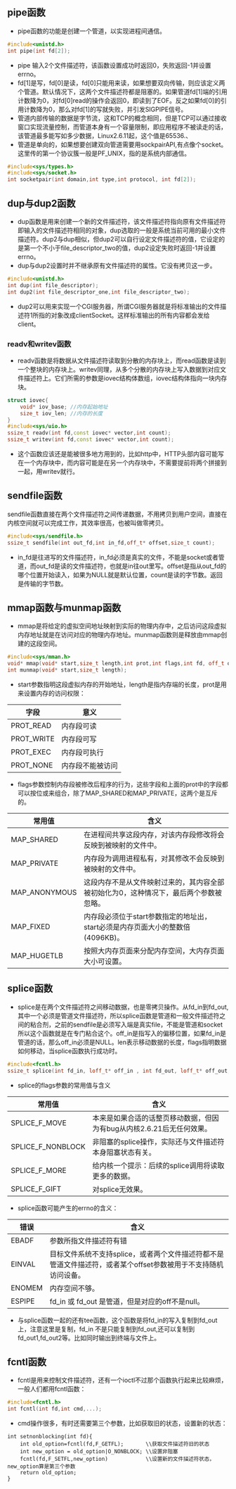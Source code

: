 ## pipe函数
- pipe函数的功能是创建一个管道，以实现进程间通信。
```cpp
#include<unistd.h>
int pipe(int fd[2]);
```
- pipe 输入2个文件描述符，该函数设置成功时返回0，失败返回-1并设置errno。
- fd[1]是写，fd[0]是读，fd[0]只能用来读，如果想要双向传输，则应该定义两个管道。默认情况下，这两个文件描述符都是阻塞的。如果管道fd[1]端的引用计数降为0，对fd[0]read的操作会返回0，即读到了EOF。反之如果fd[0]的引用计数降为0，那么对fd[1]的写就失败，并引发SIGPIPE信号。
- 管道内部传输的数据是字节流，这和TCP的概念相同，但是TCP可以通过接收窗口实现流量控制，而管道本身有一个容量限制，即应用程序不被读走的话，该管道最多能写如多少数据，Linux2.6.11起，这个值是65536.、
- 管道是单向的，如果想要创建双向管道需要用sockpairAPI,有点像个socket。这里传的第一个协议簇一般是PF_UNIX，指的是系统内部通信。
```cpp
#include<sys/types.h>
#include<sys/socket.h>
int socketpair(int domain,int type,int protocol, int fd[2]);
```
## dup与dup2函数
- dup函数是用来创建一个新的文件描述符，该文件描述符指向原有文件描述符即输入的文件描述符相同的对象，dup选取的一般是系统当前可用的最小文件描述符。dup2与dup相似，但dup2可以自行设定文件描述符的值，它设定的是第一个不小于file_descriptor_two的值，dup2设定失败时返回-1并设置errno。
- dup与dup2设置时并不继承原有文件描述符的属性。它没有拷贝这一步。
```cpp
#include<unistd.h>
int dup(int file_descriptor);
int dup2(int file_descriptor_one,int file_descriptor_two);
```
- dup2可以用来实现一个CGI服务器，所谓CGI服务器就是将标准输出的文件描述符1所指的对象改成clientSocket。这样标准输出的所有内容都会发给client。
### readv和writev函数
- readv函数是将数据从文件描述符读取到分散的内存块上，而read函数是读到一个整块的内存块上。writev同理，从多个分散的内存块上写入数据到对应文件描述符上。它们所需的参数是iovec结构体数组，iovec结构体指向一块内存块。
```cpp
struct iovec{
    void* iov_base; //内存起始地址
    size_t iov_len; //内存的长度
}
#include<sys/uio.h>
ssize_t readv(int fd,const iovec* vector,int count);
ssize_t writev(int fd,const iovec* vector,int count);
```
- 这个函数应该还是能被很多地方用到的，比如http中，HTTP头部内容可能写在一个内存块中，而内容可能是在另一个内存块中，不需要提前将两个拼接到一起，用writev就行。
## sendfile函数
sendfile函数直接在两个文件描述符之间传递数据，不用拷贝到用户空间，直接在内核空间就可以完成工作，其效率很高，也被叫做零拷贝。
```cpp
#include<sys/sendfile.h>
ssize_t sendfile(int out_fd,int in_fd,off_t* offset,size_t count);
```
- in_fd是往进写的文件描述符，in_fd必须是真实的文件，不能是socket或者管道，而out_fd是读的文件描述符，也就是in往out里写。offset是指从out_fd的哪个位置开始读入，如果为NULL就是默认位置，count是读的字节数。返回是传输的字节数。
## mmap函数与munmap函数
- mmap是将给定的虚拟空间地址映射到实际的物理内存中，之后访问这段虚拟内存地址就是在访问对应的物理内存地址。munmap函数则是释放由mmap创建的这段空间。
```cpp
#include<sys/mman.h>
void* mmap(void* start,size_t length,int prot,int flags,int fd, off_t offset);
int munmap(void* start,size_t length);
```
- start参数指明这段虚拟内存的开始地址，length是指内存端的长度，prot是用来设置内存的访问权限：

字段 | 意义
---|---
PROT_READ | 内存段可读
PROT_WRITE | 内存段可写
PROT_EXEC | 内存段可执行
PROT_NONE | 内存段不能被访问
- flags参数控制内存段被修改后程序的行为，这些字段和上面的prot中的字段都可以按位或来组合，除了MAP_SHARED和MAP_PRIVATE，这两个是互斥的。

常用值 | 含义
---|---
MAP_SHARED | 在进程间共享这段内存，对该内存段修改将会反映到被映射的文件中。
MAP_PRIVATE | 内存段为调用进程私有，对其修改不会反映到被映射的文件中。
MAP_ANONYMOUS | 这段内存不是从文件映射过来的，其内容全部被初始化为0，这种情况下，最后两个参数被忽略。
MAP_FIXED | 内存段必须位于start参数指定的地址出，start必须是内存页面大小的整数倍(4096KB)。
MAP_HUGETLB | 按照大内存页面来分配内存空间，大内存页面大小可设置。

## splice函数
- splice是在两个文件描述符之间移动数据，也是零拷贝操作。从fd_in到fd_out,其中一个必须是管道文件描述符，所以splice函数是管道和一般文件描述符之间的粘合剂，之前的sendfile是必须写入端是真实file，不能是管道和socket所以这个函数就是在专门粘合这个。off_in是指写入的偏移位置，如果fd_in是管道的话，那么off_in必须是NULL。len表示移动数据的长度，flags指明数据如何移动，当splice函数执行成功时。
```cpp
#include<fcntl.h>
ssize_t splice(int fd_in, loff_t* off_in , int fd_out, loff_t* off_out, ssize_t len, unsigned int flags);
```
- splice的flags参数的常用值与含义

常用值|含义
---|---
SPLICE_F_MOVE|本来是如果合适的话整页移动数据，但因为有bug从内核2.6.21后无任何效果。
SPLICE_F_NONBLOCK|非阻塞的splice操作，实际还与文件描述符本身阻塞状态有关。
SPLICE_F_MORE|给内核一个提示：后续的splice调用将读取更多的数据。
SPLICE_F_GIFT|对splice无效果。
- splice函数可能产生的errno的含义：

错误 |含义
---|---
EBADF |参数所指文件描述符有错
EINVAL |目标文件系统不支持splice，或者两个文件描述符都不是管道文件描述符，或者某个offset参数被用于不支持随机访问设备。
ENOMEM | 内存空间不够。
ESPIPE | fd_in 或 fd_out 是管道，但是对应的off不是null。
- 与splice函数一起的还有tee函数，这个函数是将fd_in的写入复制到fd_out上，注意这里是复制，fd_in 不是只能复制到fd_out,还可以复制到fd_out1,fd_out2等。比如同时输出到终端与文件上。
## fcntl函数
- fcntl是用来控制文件描述符，还有一个ioctl不过那个函数执行起来比较麻烦，一般人们都用fcntl函数：
```cpp
#include<fcntl.h>
int fcntl(int fd,int cmd,...);
```
- cmd操作很多，有时还需要第三个参数，比如获取旧的状态，设置新的状态：
```
int setnonblocking(int fd){
    int old_option=fcntl(fd,F_GETFL);       \\获取文件描述符旧的状态
    int new_option = old_option|O_NONBLOCK; \\设置非阻塞
    fcntl(fd,F_SETFL,new_option)            \\设置新的文件描述符状态，new_option算是第三个参数
    return old_option;
}
```